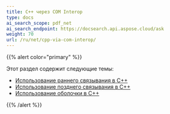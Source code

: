```yaml
---
title: C++ через COM Interop
type: docs
ai_search_scope: pdf_net
ai_search_endpoint: https://docsearch.api.aspose.cloud/ask
weight: 70
url: /ru/net/cpp-via-com-interop/
---
```

{{% alert color="primary" %}}

Этот раздел содержит следующие темы:

- [Использование раннего связывания в C++](/pdf/net/использование-раннего-связывания-в-cpp/)
- [Использование позднего связывания в C++](/pdf/net/использование-позднего-связывания-в-cpp/)
- [Использование оболочки в C++](/pdf/net/использование-оболочки-в-cpp/)

{{% /alert %}}